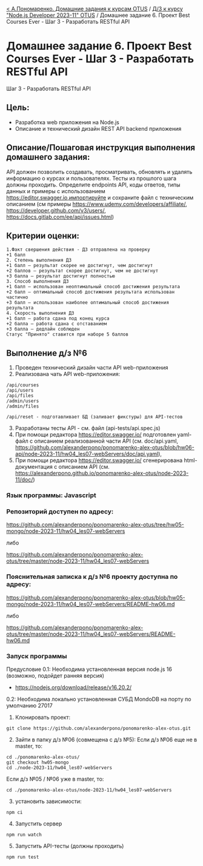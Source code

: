 [< А.Пономаренко. Домашние задания к курсам OTUS](../../README.md) / [Д/З к курсу "Node.js Developer 2023-11" OTUS](../README.md) / Домашнее задание 6.  Проект Best Courses Ever - Шаг 3 - Разработать RESTful API
# Домашнее задание 6.  Проект Best Courses Ever - Шаг 3 - Разработать RESTful API

Шаг 3 - Разработать RESTful API
## Цель:
  * Разработка web приложения на Node.js
  * Описание и технический дизайн REST API backend приложения



## Описание/Пошаговая инструкция выполнения домашнего задания:

API должен позволить создавать, просматривать, обновлять и удалять информацию о курсах и пользователях. Тесты из прошлого шага должны проходить.
Определите endpoints API, коды ответов, типы данных и примеры с использованием https://editor.swagger.io,импортируйте и сохраните файл с техническим описанием (см примеры https://www.udemy.com/developers/affiliate/, https://developer.github.com/v3/users/, https://docs.gitlab.com/ee/api/issues.html)

## Критерии оценки:

```
1.Факт свершения действия - ДЗ отправлена на проверку
+1 балл
2. Степень выполнения ДЗ
+1 балл – результат скорее не достигнут, чем достигнут
+2 баллов – результат скорее достигнут, чем не достигнут
+3 балла – результат достигнут полностью
3. Способ выполнения ДЗ
+1 балл – использован неоптимальный способ достижения результата
+2 балл – оптимальный способ достижения результата использован частично
+3 балл – использован наиболее оптимальный способ достижения результата
4. Скорость выполнения ДЗ
+1 балл – работа сдана под конец курса
+2 балла – работа сдана с отставанием
+3 балла – дедлайн соблюден
Статус "Принято" ставится при наборе 5 баллов
```

## Выполнение д/з №6
1. Проведен технический дизайн части API web-приложения
2. Реализована чать API web-приложения:
```
/api/courses
/api/users
/api/files
/admin/users
/admin/files

/api/reset - подготавливает БД (заливает фикстуры) для API-тестов
```
3. Разработаны тесты API - см. файл (api-tests/api.spec.js)
4. При помощи редактора https://editor.swagger.io/ подготовлен yaml-файл с описанием реализованной части API (см. doc/api.yaml, https://github.com/alexanderpono/ponomarenko-alex-otus/blob/hw06-api/node-2023-11/hw04_les07-webServers/doc/api.yaml), 
5. При помощи редактора https://editor.swagger.io/ сгенерирована html-документация с описанием API (см. https://alexanderpono.github.io/ponomarenko-alex-otus/node-2023-11/doc/)

### Язык программы: Javascript
### Репозиторий доступен по адресу:
https://github.com/alexanderpono/ponomarenko-alex-otus/tree/hw05-mongo/node-2023-11/hw04_les07-webServers

либо 

https://github.com/alexanderpono/ponomarenko-alex-otus/tree/master/node-2023-11/hw04_les07-webServers


### Пояснительная записка к д/з №6 проекту доступна по адресу:
https://github.com/alexanderpono/ponomarenko-alex-otus/blob/hw05-mongo/node-2023-11/hw04_les07-webServers/README-hw06.md

либо 

https://github.com/alexanderpono/ponomarenko-alex-otus/tree/master/node-2023-11/hw04_les07-webServers/README-hw06.md


### Запуск программы
Предусловие
0.1: Необходима установленная версия node.js 16 (возможно, подойдет ранняя версия)
- https://nodejs.org/download/release/v16.20.2/

0.2: Необходима локально установленная СУБД MondoDB на порту по умолчанию 27017


1. Клонировать проект: 
```
git clone https://github.com/alexanderpono/ponomarenko-alex-otus.git
```

2. Зайти в папку д/з №06 (совмещена с д/з №5): 
Если д/з №06 еще не в master, то:
```
cd ./ponomarenko-alex-otus/
git checkout hw05-mongo
cd ./node-2023-11/hw04_les07-webServers
```

Если д/з №05 / №06 уже в master, то:

```
cd ./ponomarenko-alex-otus/node-2023-11/hw04_les07-webServers
```
 

3. установить зависимости:  
```
npm ci
```

4. Запустить сервер
```
npm run watch
```

5. Запустить API-тесты (должны проходить)
```
npm run test
```